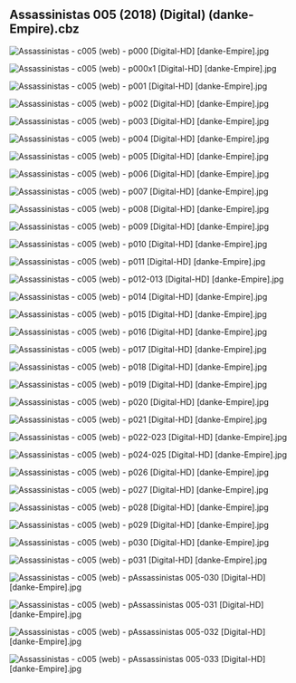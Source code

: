 ## Assassinistas 005 (2018) (Digital) (danke-Empire).cbz

![Assassinistas - c005 (web) - p000 [Digital-HD] [danke-Empire].jpg](https://wx1.sinaimg.cn/large/6a9fdecaly1frpkhsix5nj21j82cwe68.jpg)

![Assassinistas - c005 (web) - p000x1 [Digital-HD] [danke-Empire].jpg](https://wx1.sinaimg.cn/large/6a9fdecaly1frpki0i90sj21j82cwkd3.jpg)

![Assassinistas - c005 (web) - p001 [Digital-HD] [danke-Empire].jpg](https://wx1.sinaimg.cn/large/6a9fdecaly1frpkibcf2xj21j82cw1kx.jpg)

![Assassinistas - c005 (web) - p002 [Digital-HD] [danke-Empire].jpg](https://wx1.sinaimg.cn/large/6a9fdecaly1frpkil2fo2j21j82cwb29.jpg)

![Assassinistas - c005 (web) - p003 [Digital-HD] [danke-Empire].jpg](https://wx1.sinaimg.cn/large/6a9fdecaly1frpkiuwhfhj21j82cw1kx.jpg)

![Assassinistas - c005 (web) - p004 [Digital-HD] [danke-Empire].jpg](https://wx1.sinaimg.cn/large/6a9fdecaly1frpkj1vi4xj21j82cwno0.jpg)

![Assassinistas - c005 (web) - p005 [Digital-HD] [danke-Empire].jpg](https://wx1.sinaimg.cn/large/6a9fdecaly1frpkjc3j09j21j82cw1kx.jpg)

![Assassinistas - c005 (web) - p006 [Digital-HD] [danke-Empire].jpg](https://wx1.sinaimg.cn/large/6a9fdecaly1frpkjgmbcvj21j82cwb0d.jpg)

![Assassinistas - c005 (web) - p007 [Digital-HD] [danke-Empire].jpg](https://wx1.sinaimg.cn/large/6a9fdecaly1frpkjlsopyj21j82cwb23.jpg)

![Assassinistas - c005 (web) - p008 [Digital-HD] [danke-Empire].jpg](https://wx1.sinaimg.cn/large/6a9fdecaly1frpkjq0oq6j21j82cwno8.jpg)

![Assassinistas - c005 (web) - p009 [Digital-HD] [danke-Empire].jpg](https://wx1.sinaimg.cn/large/6a9fdecaly1frpkjxghh5j21j82cw7wh.jpg)

![Assassinistas - c005 (web) - p010 [Digital-HD] [danke-Empire].jpg](https://wx1.sinaimg.cn/large/6a9fdecaly1frpkk30vbzj21j82cw1kx.jpg)

![Assassinistas - c005 (web) - p011 [Digital-HD] [danke-Empire].jpg](https://wx1.sinaimg.cn/large/6a9fdecaly1frpkk9mvawj21j82cwkdx.jpg)

![Assassinistas - c005 (web) - p012-013 [Digital-HD] [danke-Empire].jpg](https://wx1.sinaimg.cn/large/6a9fdecaly1frpkkrt22yj21kw17q7wi.jpg)

![Assassinistas - c005 (web) - p014 [Digital-HD] [danke-Empire].jpg](https://wx1.sinaimg.cn/large/6a9fdecaly1frpkkx98wcj21j82cwnkk.jpg)

![Assassinistas - c005 (web) - p015 [Digital-HD] [danke-Empire].jpg](https://wx1.sinaimg.cn/large/6a9fdecaly1frpklfb79wj21j82cw1kx.jpg)

![Assassinistas - c005 (web) - p016 [Digital-HD] [danke-Empire].jpg](https://wx1.sinaimg.cn/large/6a9fdecaly1frpklqjoehj21j82cw4pu.jpg)

![Assassinistas - c005 (web) - p017 [Digital-HD] [danke-Empire].jpg](https://wx1.sinaimg.cn/large/6a9fdecaly1frpklygvaoj21j82cw1kx.jpg)

![Assassinistas - c005 (web) - p018 [Digital-HD] [danke-Empire].jpg](https://wx1.sinaimg.cn/large/6a9fdecaly1frpkmamh63j21j82cwtxv.jpg)

![Assassinistas - c005 (web) - p019 [Digital-HD] [danke-Empire].jpg](https://wx1.sinaimg.cn/large/6a9fdecaly1frpkmi992xj21j82cw1kx.jpg)

![Assassinistas - c005 (web) - p020 [Digital-HD] [danke-Empire].jpg](https://wx1.sinaimg.cn/large/6a9fdecaly1frpkmobdn1j21j82cw1kx.jpg)

![Assassinistas - c005 (web) - p021 [Digital-HD] [danke-Empire].jpg](https://wx1.sinaimg.cn/large/6a9fdecaly1frpkn06wqqj21j82cwu0x.jpg)

![Assassinistas - c005 (web) - p022-023 [Digital-HD] [danke-Empire].jpg](https://wx1.sinaimg.cn/large/6a9fdecaly1frrt5qz4nfj21kw17qe81.jpg)

![Assassinistas - c005 (web) - p024-025 [Digital-HD] [danke-Empire].jpg](https://wx1.sinaimg.cn/large/6a9fdecaly1frpknisffkj21kw17qqv7.jpg)

![Assassinistas - c005 (web) - p026 [Digital-HD] [danke-Empire].jpg](https://wx1.sinaimg.cn/large/6a9fdecaly1frpknn3ogcj21j82cwhd3.jpg)

![Assassinistas - c005 (web) - p027 [Digital-HD] [danke-Empire].jpg](https://wx1.sinaimg.cn/large/6a9fdecaly1frpkntgi5ej21j82cwkax.jpg)

![Assassinistas - c005 (web) - p028 [Digital-HD] [danke-Empire].jpg](https://wx1.sinaimg.cn/large/6a9fdecaly1frpko4540nj21j72cwu0x.jpg)

![Assassinistas - c005 (web) - p029 [Digital-HD] [danke-Empire].jpg](https://wx1.sinaimg.cn/large/6a9fdecaly1frpko82mapj21j82cwni2.jpg)

![Assassinistas - c005 (web) - p030 [Digital-HD] [danke-Empire].jpg](https://wx1.sinaimg.cn/large/6a9fdecaly1frpkoie0olj21j82cwe81.jpg)

![Assassinistas - c005 (web) - p031 [Digital-HD] [danke-Empire].jpg](https://wx1.sinaimg.cn/large/6a9fdecaly1frpkoq9ub6j21j82cw1ky.jpg)

![Assassinistas - c005 (web) - pAssassinistas 005-030 [Digital-HD] [danke-Empire].jpg](https://wx1.sinaimg.cn/large/6a9fdecaly1frpkowlct5j21j82cw1kx.jpg)

![Assassinistas - c005 (web) - pAssassinistas 005-031 [Digital-HD] [danke-Empire].jpg](https://wx1.sinaimg.cn/large/6a9fdecaly1frpkp7r6ycj21j82cwe81.jpg)

![Assassinistas - c005 (web) - pAssassinistas 005-032 [Digital-HD] [danke-Empire].jpg](https://wx1.sinaimg.cn/large/6a9fdecaly1frpkpetfhlj21j82cw1kx.jpg)

![Assassinistas - c005 (web) - pAssassinistas 005-033 [Digital-HD] [danke-Empire].jpg](https://wx1.sinaimg.cn/large/6a9fdecaly1frpkpoexhrj21j72cwqv5.jpg)